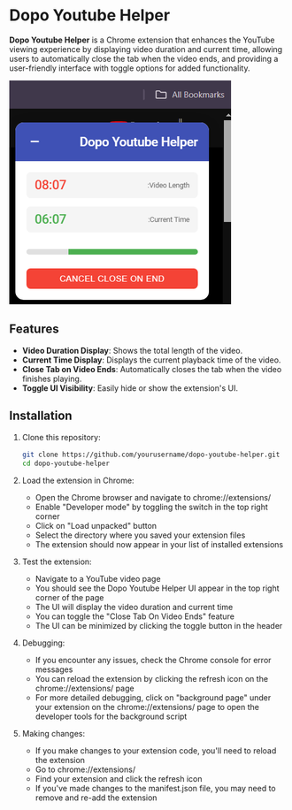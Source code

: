 # Dopo Youtube Helper

**Dopo Youtube Helper** is a Chrome extension that enhances the YouTube viewing experience by displaying video duration and current time, allowing users to automatically close the tab when the video ends, and providing a user-friendly interface with toggle options for added functionality.

![UI Screenshot](assets/ui.png) 
## Features

- **Video Duration Display**: Shows the total length of the video.
- **Current Time Display**: Displays the current playback time of the video.
- **Close Tab on Video Ends**: Automatically closes the tab when the video finishes playing.
- **Toggle UI Visibility**: Easily hide or show the extension's UI.

## Installation

1. Clone this repository:
   ```bash
   git clone https://github.com/yourusername/dopo-youtube-helper.git
   cd dopo-youtube-helper

2. Load the extension in Chrome:

   - Open the Chrome browser and navigate to chrome://extensions/
   - Enable "Developer mode" by toggling the switch in the top right corner
   - Click on "Load unpacked" button
   - Select the directory where you saved your extension files
   - The extension should now appear in your list of installed extensions

3. Test the extension:

   - Navigate to a YouTube video page
   - You should see the Dopo Youtube Helper UI appear in the top right corner of the page
   - The UI will display the video duration and current time
   - You can toggle the "Close Tab On Video Ends" feature
   - The UI can be minimized by clicking the toggle button in the header

4. Debugging:

   - If you encounter any issues, check the Chrome console for error messages
   - You can reload the extension by clicking the refresh icon on the chrome://extensions/ page
   - For more detailed debugging, click on "background page" under your extension on the chrome://extensions/ page to open the developer tools for the background script

5. Making changes:

   - If you make changes to your extension code, you'll need to reload the extension
   - Go to chrome://extensions/
   - Find your extension and click the refresh icon
   - If you've made changes to the manifest.json file, you may need to remove and re-add the extension
